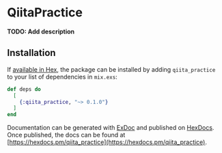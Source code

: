 # QiitaPractice

**TODO: Add description**

## Installation

If [available in Hex](https://hex.pm/docs/publish), the package can be installed
by adding `qiita_practice` to your list of dependencies in `mix.exs`:

```elixir
def deps do
  [
    {:qiita_practice, "~> 0.1.0"}
  ]
end
```

Documentation can be generated with [ExDoc](https://github.com/elixir-lang/ex_doc)
and published on [HexDocs](https://hexdocs.pm). Once published, the docs can
be found at [https://hexdocs.pm/qiita_practice](https://hexdocs.pm/qiita_practice).

